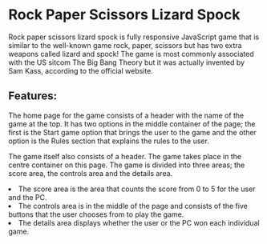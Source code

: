 <h1>Rock Paper Scissors Lizard Spock</h1>
<p>Rock paper scissors lizard spock is fully responsive JavaScript game that is similar to the well-known game rock, paper, scissors but has two extra weapons called lizard and spock! The game is most commonly associated with the US sitcom The Big Bang Theory but it was actually invented by Sam Kass, according to the official website.</p>

<h2>Features:</h2>
<p>The home page for the game consists of a header with the name of the game at the top. It has two options in the middle container of the page; the first is the Start game option that brings the user to the game and the other option is the Rules section that explains the rules to the user.</p>
<p>The game itself also consists of a header. The game takes place in the centre container on this page. The game is divided into three areas; the score area, the controls area and the details area. 
<li>The score area is the area that counts the score from 0 to 5 for the user and the PC.</li>
<li>The controls area is in the middle of the page and consists of the five buttons that the user chooses from to play the game.</li>
<li>The details area displays whether the user or the PC won each individual game.</li>
</p>